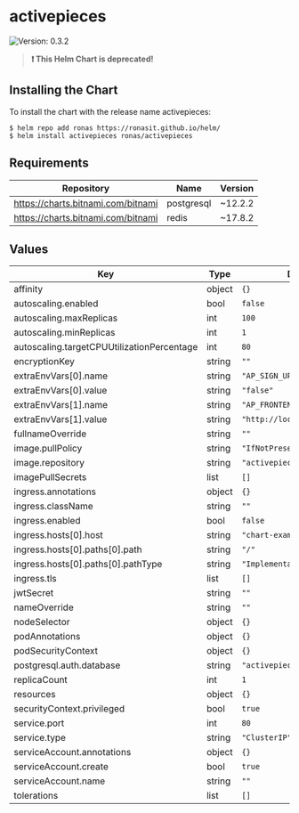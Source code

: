# activepieces

![Version: 0.3.2](https://img.shields.io/badge/Version-0.3.2-informational?style=flat-square)

> **:exclamation: This Helm Chart is deprecated!**

## Installing the Chart

To install the chart with the release name activepieces:

```console
$ helm repo add ronas https://ronasit.github.io/helm/
$ helm install activepieces ronas/activepieces
```

## Requirements

| Repository | Name | Version |
|------------|------|---------|
| https://charts.bitnami.com/bitnami | postgresql | ~12.2.2 |
| https://charts.bitnami.com/bitnami | redis | ~17.8.2 |

## Values

| Key | Type | Default | Description |
|-----|------|---------|-------------|
| affinity | object | `{}` |  |
| autoscaling.enabled | bool | `false` |  |
| autoscaling.maxReplicas | int | `100` |  |
| autoscaling.minReplicas | int | `1` |  |
| autoscaling.targetCPUUtilizationPercentage | int | `80` |  |
| encryptionKey | string | `""` |  |
| extraEnvVars[0].name | string | `"AP_SIGN_UP_ENABLED"` |  |
| extraEnvVars[0].value | string | `"false"` |  |
| extraEnvVars[1].name | string | `"AP_FRONTEND_URL"` |  |
| extraEnvVars[1].value | string | `"http://localhost:8080/"` |  |
| fullnameOverride | string | `""` |  |
| image.pullPolicy | string | `"IfNotPresent"` |  |
| image.repository | string | `"activepieces/activepieces"` |  |
| imagePullSecrets | list | `[]` |  |
| ingress.annotations | object | `{}` |  |
| ingress.className | string | `""` |  |
| ingress.enabled | bool | `false` |  |
| ingress.hosts[0].host | string | `"chart-example.local"` |  |
| ingress.hosts[0].paths[0].path | string | `"/"` |  |
| ingress.hosts[0].paths[0].pathType | string | `"ImplementationSpecific"` |  |
| ingress.tls | list | `[]` |  |
| jwtSecret | string | `""` |  |
| nameOverride | string | `""` |  |
| nodeSelector | object | `{}` |  |
| podAnnotations | object | `{}` |  |
| podSecurityContext | object | `{}` |  |
| postgresql.auth.database | string | `"activepieces"` |  |
| replicaCount | int | `1` |  |
| resources | object | `{}` |  |
| securityContext.privileged | bool | `true` |  |
| service.port | int | `80` |  |
| service.type | string | `"ClusterIP"` |  |
| serviceAccount.annotations | object | `{}` |  |
| serviceAccount.create | bool | `true` |  |
| serviceAccount.name | string | `""` |  |
| tolerations | list | `[]` |  |
